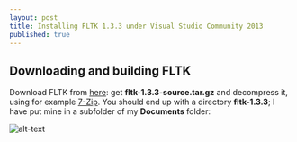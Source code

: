 ```yaml
---
layout: post
title: Installing FLTK 1.3.3 under Visual Studio Community 2013
published: true
---
```


## Downloading and building FLTK

Download FLTK from [here](http://www.fltk.org/software.php): get **fltk-1.3.3-source.tar.gz** and decompress it, using for example [7-Zip](http://www.7-zip.org). You should end up with a directory **fltk-1.3.3**; I have put mine in a subfolder of my **Documents** folder:

![alt-text](/images/2014-25/01.png)
